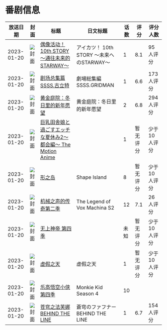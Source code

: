 # 番剧信息

|放送日期|封面|标题|日文标题|话数|评分|评分人数|
|---|---|---|---|---|---|---|
|2023-01-20|![封面](https://lain.bgm.tv/pic/cover/c/3a/4a/404427_nk99w.jpg)|[偶像活动！ 10th STORY ～通往未来的STARWAY～](https://bangumi.tv/subject/404427)|アイカツ！ 10th STORY ～未来へのSTARWAY～|1|8.1|95人评分|
|2023-01-20|![封面](https://lain.bgm.tv/pic/cover/c/83/80/410936_6LYUT.jpg)|[剧场总集篇 SSSS.古立特](https://bangumi.tv/subject/410936)|劇場総集編 SSSS.GRIDMAN|1|6.6|173人评分|
|2023-01-20|![封面](https://lain.bgm.tv/pic/cover/c/0d/17/412301_4um4Q.jpg)|[黄金庭院：冬日里的新年愿望](https://bangumi.tv/subject/412301)|黄金庭院：冬日里的新年愿望|2|6.8|294人评分|
|2023-01-20|![封面](https://bangumi.tv/img/no_icon_subject.png)|[巨乳田舎娘と過ごすエッチな夏休み2～都会編～ The Motion Anime](https://bangumi.tv/subject/412474)||1|暂无评分|少于10人评分|
|2023-01-20|![封面](https://lain.bgm.tv/pic/cover/c/ca/f9/416650_1om1n.jpg)|[形之岛](https://bangumi.tv/subject/416650)|Shape Island|8|暂无评分|少于10人评分|
|2023-01-20|![封面](https://lain.bgm.tv/pic/cover/c/52/c9/418359_THBzB.jpg)|[机械之声的传奇第二季](https://bangumi.tv/subject/418359)|The Legend of Vox Machina S2|12|7.1|26人评分|
|2023-01-20|![封面](https://lain.bgm.tv/pic/cover/c/82/99/466780_cLyFz.jpg)|[无上神帝 第四季](https://bangumi.tv/subject/466780)||未知|暂无评分|少于10人评分|
|2023-01-20|![封面](https://lain.bgm.tv/pic/cover/c/f8/d0/467668_W5H1Z.jpg)|[虚假之天](https://bangumi.tv/subject/467668)|虚假之天|1|暂无评分|少于10人评分|
|2023-01-20|![封面](https://lain.bgm.tv/pic/cover/c/05/00/525830_5MIRZ.jpg)|[乐高悟空小侠 第四季](https://bangumi.tv/subject/525830)|Monkie Kid Season 4|10|||
|2023-01-20|![封面](https://lain.bgm.tv/pic/cover/c/6b/7a/363801_KGShE.jpg)|[苍穹之法芙娜 BEHIND THE LINE](https://bangumi.tv/subject/363801)|蒼穹のファフナー BEHIND THE LINE|1|6.7|154人评分|
